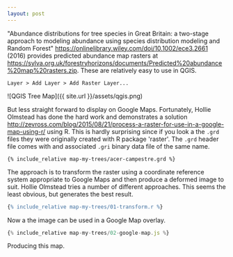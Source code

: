 ```yaml
---
layout: post
---
```


"Abundance distributions for tree species in Great Britain: a two-stage approach to modeling abundance using species distribution modeling and Random Forest" <https://onlinelibrary.wiley.com/doi/10.1002/ece3.2661> (2016) provides predicted abundance map rasters at <https://sylva.org.uk/forestryhorizons/documents/Predicted%20abundance%20map%20rasters.zip>.  These are relatively easy to use in QGIS.

    Layer > Add Layer > Add Raster Layer...

![QGIS Tree Map]({{ site.url }}/assets/qgis.png)

But less straight forward to display on Google Maps.  Fortunately, Hollie Olmstead has done the hard work and demonstrates a solution <http://zevross.com/blog/2015/08/21/process-a-raster-for-use-in-a-google-map-using-r/> using R.  This is hardly surprising since if you look a the `.grd` files they were originally created with R package 'raster'.  The `.grd` header file comes with and associated `.gri` binary data file of the same name.

```
{% include_relative map-my-trees/acer-campestre.grd %}
```

The approach is to transform the raster using a coordinate reference system appropriate to Google Maps and then produce a deformed image to suit.  Hollie Olmstead tries a number of different approaches.  This seems the least obvious, but generates the best result.

```R
{% include_relative map-my-trees/01-transform.r %}
```
Now a the image can be used in a Google Map overlay.

```javascript
{% include_relative map-my-trees/02-google-map.js %}
```

Producing this map.

<div id="map" style="height:525px; width:525px;"></div>
<script>
{% include_relative map-my-trees/02-google-map.js %}
</script>
<script async defer src="https://maps.googleapis.com/maps/api/js?key=AIzaSyCp-IYVkf_X8PnC304LOeYVfIyGtbIg7HM&callback=initMap"></script>


